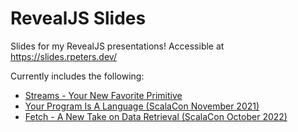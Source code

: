 # RevealJS Slides

Slides for my RevealJS presentations! Accessible at https://slides.rpeters.dev/

Currently includes the following:
* [Streams - Your New Favorite Primitive](https://slides.rpeters.dev/fs2-streams/)
* [Your Program Is A Language (ScalaCon November 2021)](https://slides.rpeters.dev/scalacon-dsl/)
* [Fetch - A New Take on Data Retrieval (ScalaCon October 2022)](https://slides.rpeters.dev/fetchless-scalacon/)
